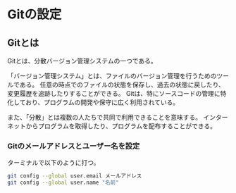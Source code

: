 # Gitの設定

## Gitとは
Gitとは、分散バージョン管理システムの一つである。

「バージョン管理システム」とは、ファイルのバージョン管理を行うためのツールである。
任意の時点でのファイルの状態を保存し、過去の状態に戻したり、変更履歴を追跡したりすることができる。
Gitは、特にソースコードの管理に特化しており、プログラムの開発や保守に広く利用されている。

また、「分散」とは複数の人たちで共同で利用できることを意味する。
インターネットからプログラムを取得したり、プログラムを配布することができる。

### Gitのメールアドレスとユーザー名を設定
ターミナルで以下のように打つ。

```sh
git config --global user.email メールアドレス
git config --global user.name "名前"
```
